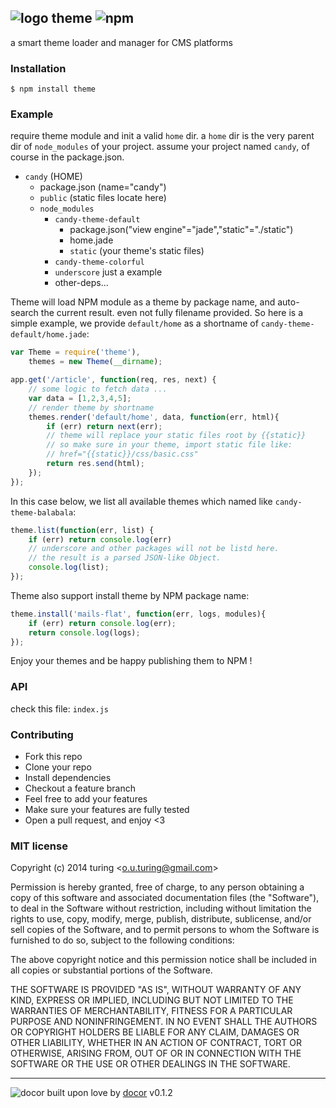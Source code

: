 ## ![logo](https://cdn1.iconfinder.com/data/icons/august/PNG/Colors.png) theme ![npm](https://badge.fury.io/js/theme.png)

a smart theme loader and manager for CMS platforms

### Installation

```
$ npm install theme
```

### Example

require theme module and init a valid `home` dir.
a `home` dir is the very parent dir of `node_modules` of your project.
assume your project named `candy`, of course in the package.json.

- `candy` (HOME)
    - package.json (name="candy")
    - `public` (static files locate here)
    - `node_modules`
        - `candy-theme-default`
            - package.json("view engine"="jade","static"="./static")
            - home.jade
            - `static` (your theme's static files)
        - `candy-theme-colorful`
        - `underscore` just a example
        - other-deps...

Theme will load NPM module as a theme by package name, and auto-search the current result. even not fully filename provided. So here is a simple example, we provide `default/home` as a shortname of `candy-theme-default/home.jade`:

````javascript
var Theme = require('theme'),
    themes = new Theme(__dirname);

app.get('/article', function(req, res, next) {
    // some logic to fetch data ...
    var data = [1,2,3,4,5];
    // render theme by shortname
    themes.render('default/home', data, function(err, html){
        if (err) return next(err);
        // theme will replace your static files root by {{static}}
        // so make sure in your theme, import static file like:
        // href="{{static}}/css/basic.css"
        return res.send(html);
    });
});
````
In this case below, we list all available themes which named like `candy-theme-balabala`:

````javascript
theme.list(function(err, list) {
    if (err) return console.log(err)
    // underscore and other packages will not be listd here.
    // the result is a parsed JSON-like Object.
    console.log(list);
});
````
Theme also support install theme by NPM package name:

````javascript
theme.install('mails-flat', function(err, logs, modules){
    if (err) return console.log(err);
    return console.log(logs);
});
````

Enjoy your themes and be happy publishing them to NPM !

### API
check this file: `index.js`

### Contributing
- Fork this repo
- Clone your repo
- Install dependencies
- Checkout a feature branch
- Feel free to add your features
- Make sure your features are fully tested
- Open a pull request, and enjoy <3

### MIT license
Copyright (c) 2014 turing &lt;o.u.turing@gmail.com&gt;

Permission is hereby granted, free of charge, to any person obtaining a copy
of this software and associated documentation files (the &quot;Software&quot;), to deal
in the Software without restriction, including without limitation the rights
to use, copy, modify, merge, publish, distribute, sublicense, and/or sell
copies of the Software, and to permit persons to whom the Software is
furnished to do so, subject to the following conditions:

The above copyright notice and this permission notice shall be included in
all copies or substantial portions of the Software.

THE SOFTWARE IS PROVIDED &quot;AS IS&quot;, WITHOUT WARRANTY OF ANY KIND, EXPRESS OR
IMPLIED, INCLUDING BUT NOT LIMITED TO THE WARRANTIES OF MERCHANTABILITY,
FITNESS FOR A PARTICULAR PURPOSE AND NONINFRINGEMENT. IN NO EVENT SHALL THE
AUTHORS OR COPYRIGHT HOLDERS BE LIABLE FOR ANY CLAIM, DAMAGES OR OTHER
LIABILITY, WHETHER IN AN ACTION OF CONTRACT, TORT OR OTHERWISE, ARISING FROM,
OUT OF OR IN CONNECTION WITH THE SOFTWARE OR THE USE OR OTHER DEALINGS IN
THE SOFTWARE.

---
![docor](https://cdn1.iconfinder.com/data/icons/windows8_icons_iconpharm/26/doctor.png)
built upon love by [docor](https://github.com/turingou/docor.git) v0.1.2